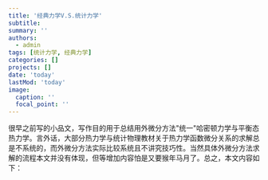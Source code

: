```yaml
---
title: '经典力学V.S.统计力学'
subtitle: 
summary: ''
authors:
  - admin
tags: [统计力学, 经典力学]
categories: []
projects: []
date: 'today'
lastMod: 'today'
image:
  caption: ''
  focal_point: ''
---
```

很早之前写的小品文，写作目的用于总结用外微分方法"统一"哈密顿力学与平衡态热力学。言外话，大部分热力学与统计物理教材关于热力学函数微分关系的求解总是不系统的，而外微分方法实际比较系统且不讲究技巧性。当然具体外微分方法求解的流程本文并没有体现，但等增加内容怕是又要猴年马月了。总之，本文内容如下：

<!-- {{< embed-pdf url="./post/image/cmvsst.pdf" hideLoader="false" hidePaginator="false" >}} -->
